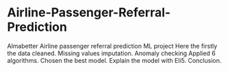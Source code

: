 # Airline-Passenger-Referral-Prediction
Almabetter Airline passenger referral prediction ML project
Here the firstly the data cleaned.
Missing values imputation.
Anomaly checking
Applied 6 algorithms.
Chosen the best model.
Explain the model with Eli5.
Conclusion.
